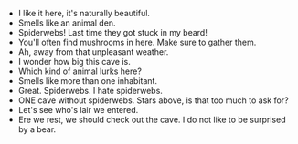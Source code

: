 - I like it here, it's naturally beautiful.
- Smells like an animal den.
- Spiderwebs! Last time they got stuck in my beard!
- You'll often find mushrooms in here. Make sure to gather them.
- Ah, away from that unpleasant weather.
- I wonder how big this cave is.
- Which kind of animal lurks here?
- Smells like more than one inhabitant.
- Great. Spiderwebs. I hate spiderwebs.
- ONE cave without spiderwebs. Stars above, is that too much to ask for?
- Let's see who's lair we entered.
- Ere we rest, we should check out the cave. I do not like to be surprised by a bear.
